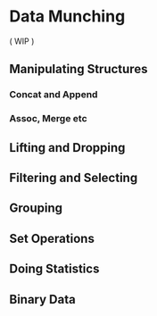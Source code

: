 # Data Munching

( WIP )

## Manipulating Structures

### Concat and Append

### Assoc, Merge etc

## Lifting and Dropping

## Filtering and Selecting

## Grouping

## Set Operations

## Doing Statistics

## Binary Data
